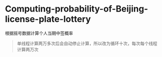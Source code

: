 # Computing-probability-of-Beijing-license-plate-lottery
根据摇号数据计算个人当期中签概率
>单线程计算两万多次后会自动停止计算，所以改为循环十次，每次每个线程计算两万次
